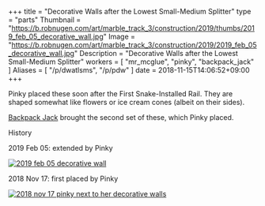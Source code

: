 +++
title = "Decorative Walls after the Lowest Small-Medium Splitter"
type = "parts"
Thumbnail = "https://b.robnugen.com/art/marble_track_3/construction/2019/thumbs/2019_feb_05_decorative_wall.jpg"
Image = "https://b.robnugen.com/art/marble_track_3/construction/2019/2019_feb_05_decorative_wall.jpg"
Description = "Decorative Walls after the Lowest Small-Medium Splitter"
workers = [
    "mr_mcglue",
    "pinky",
    "backpack_jack"
]
Aliases = [
    "/p/dwatlsms",
    "/p/pdw"
]
date = 2018-11-15T14:06:52+09:00
+++

Pinky placed these soon after the First Snake-Installed Rail.  They are shaped somewhat like flowers or ice cream cones (albeit on their sides).

[Backpack Jack](/w/bpj) brought the second set of these, which Pinky placed.

History


2019 Feb 05: extended by Pinky

[![2019 feb 05 decorative wall](//b.robnugen.com/art/marble_track_3/construction/2019/thumbs/2019_feb_05_decorative_wall.jpg)](//b.robnugen.com/art/marble_track_3/construction/2019/2019_feb_05_decorative_wall.jpg)

2018 Nov 17: first placed by Pinky

[![2018 nov 17 pinky next to her decorative walls](//b.robnugen.com/art/marble_track_3/track/parts/thumbs/2018_nov_17_pinky_next_to_her_decorative_walls.jpg)](//b.robnugen.com/art/marble_track_3/track/parts/2018_nov_17_pinky_next_to_her_decorative_walls.jpg)
